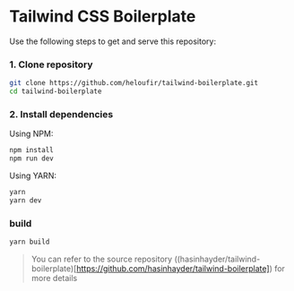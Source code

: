 # Tailwind CSS Boilerplate

Use the following steps to get and serve this repository:

### 1. Clone repository

```sh
git clone https://github.com/heloufir/tailwind-boilerplate.git
cd tailwind-boilerplate
```

### 2. Install dependencies
Using NPM:

```sh
npm install
npm run dev
```

Using YARN:

```sh
yarn
yarn dev
```

### build
```sh
yarn build
```

> You can refer to the source repository ((hasinhayder/tailwind-boilerplate)[https://github.com/hasinhayder/tailwind-boilerplate]) for more details